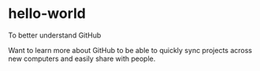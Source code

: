 # hello-world
To better understand GitHub

Want to learn more about GitHub to be able to quickly sync projects across new computers and easily share with people.
